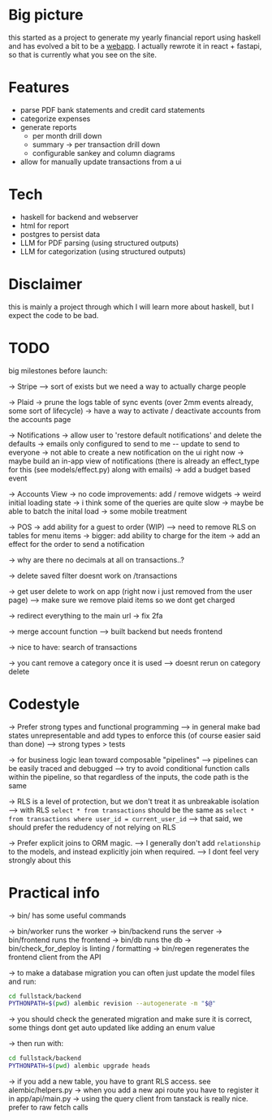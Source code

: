 # Big picture

this started as a project to generate my yearly financial report using haskell
and has evolved a bit to be a [webapp](https://myfinancereport.com/).
I actually rewrote it in react + fastapi, so that is currently what you see on the site.

# Features

- parse PDF bank statements and credit card statements
- categorize expenses
- generate reports
  - per month drill down
  - summary -> per transaction drill down
  - configurable sankey and column diagrams
- allow for manually update transactions from a ui

# Tech

- haskell for backend and webserver
- html for report
- postgres to persist data
- LLM for PDF parsing (using structured outputs)
- LLM for categorization (using structured outputs)

# Disclaimer

this is mainly a project through which I will learn more about haskell, but I expect the code to be bad.


# TODO

big milestones before launch:

-> Stripe
  --> sort of exists but we need a way to actually charge people

-> Plaid
  -> prune the logs table of sync events (over 2mm events already, some sort of lifecycle)
  -> have a way to activate / deactivate accounts from the accounts page

-> Notifications
  -> allow user to 'restore default notifications' and delete the defaults
  -> emails only configured to send to me -- update to send to everyone
  -> not able to create a new notification on the ui right now
  -> maybe build an in-app view of notifications (there is already an effect_type for this (see models/effect.py) along with emails)
  -> add a budget based event


-> Accounts View
  -> no code improvements: add / remove widgets 
  -> weird initial loading state
  -> i think some of the queries are quite slow
    -> maybe be able to batch the inital load
  -> some mobile treatment

-> POS
  -> add ability for a guest to order (WIP)
  --> need to remove RLS on tables for menu items
  -> bigger: add ability to charge for the item
  -> add an effect for the order to send a notification

-> why are there no decimals at all on transactions..?

-> delete saved filter doesnt work on /transactions

-> get user delete to work on app (right now i just removed from the user page)
--> make sure we remove plaid items so we dont get charged

-> redirect everything to the main url
-> fix 2fa

-> merge account function
--> built backend but needs frontend

-> nice to have: search of transactions

-> you cant remove a category once it is used
--> doesnt rerun on category delete


# Codestyle

-> Prefer strong types and functional programming
--> in general make bad states unrepresentable and add types to enforce this (of course easier said than done)
--> strong types > tests

-> for business logic lean toward composable "pipelines"
--> pipelines can be easily traced and debugged 
--> try to avoid conditional function calls within the pipeline, so that regardless of the inputs, the code path is the same

-> RLS is a level of protection, but we don't treat it as unbreakable isolation
--> with RLS `select * from transactions` should be the same as `select * from transactions where user_id = current_user_id`
--> that said, we should prefer the redudency of not relying on RLS 

-> Prefer explicit joins to ORM magic. 
--> I generally don't add `relationship` to the models, and instead explicitly join when required. 
--> I dont feel very strongly about this



# Practical info
-> bin/ has some useful commands

-> bin/worker runs the worker
-> bin/backend runs the server
-> bin/frontend runs the frontend
-> bin/db runs the db
-> bin/check_for_deploy is linting / formatting
-> bin/regen regenerates the frontend client from the API 

-> to make a database migration you can often just update the model files and run:


```bash
cd fullstack/backend
PYTHONPATH=$(pwd) alembic revision --autogenerate -m "$@"
```

-> you should check the generated migration and make sure it is correct, some things dont get auto updated like adding an enum value

-> then run with:
```bash
cd fullstack/backend
PYTHONPATH=$(pwd) alembic upgrade heads
```

-> if you add a new table, you have to grant RLS access. see alembic/helpers.py
-> when you add a new api route you have to register it in app/api/main.py
-> using the query client from tanstack is really nice. prefer to raw fetch calls





